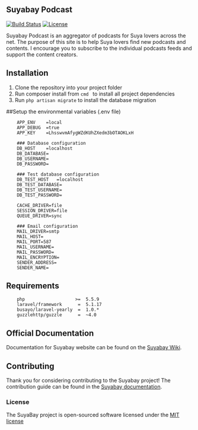 ## Suyabay Podcast

[![Build Status](https://travis-ci.org/andela/suyabay.svg)](https://travis-ci.org/andela/suyabay)
[![License](https://poser.pugx.org/andela/suyabay/license.svg)](LICENSE.md)

Suyabay Podcast is an aggregator of podcasts for Suya lovers across the net. The purpose of this site is to help Suya lovers find new podcasts and contents. I encourage you to subscribe to the individual podcasts feeds and support the content creators.

## Installation
1. Clone the repository into your project folder
2. Run composer install from `cmd ` to install all project dependencies
3. Run ```php artisan migrate``` to install the database migration

##Setup the environmental variables (.env file)

        APP_ENV    =local
        APP_DEBUG  =true
        APP_KEY    =LhsswvmAfygWZdKUhZXedm3bOTAOKLxH

        ### Database configuration
        DB_HOST    =localhost
        DB_DATABASE=
        DB_USERNAME=
        DB_PASSWORD=

        ### Test database configuration
        DB_TEST_HOST   =localhost
        DB_TEST_DATABASE=
        DB_TEST_USERNAME=
        DB_TEST_PASSWORD=

        CACHE_DRIVER=file
        SESSION_DRIVER=file
        QUEUE_DRIVER=sync

        ### Email configuration
        MAIL_DRIVER=smtp
        MAIL_HOST=
        MAIL_PORT=587
        MAIL_USERNAME=
        MAIL_PASSWORD=
        MAIL_ENCRYPTION=
        SENDER_ADDRESS=
        SENDER_NAME=

## Requirements

        php                   >=  5.5.9
        laravel/framework      =  5.1.17
        busayo/laravel-yearly  =  1.0.*
        guzzlehttp/guzzle      =  ~4.0


## Official Documentation

Documentation for Suyabay website can be found on the [Suyabay Wiki](https://github.com/andela/suyabay/wiki).

## Contributing

Thank you for considering contributing to the Suyabay project! The contribution guide can be found in the [Suyabay documentation](https://github.com/andela/suyabay/wiki/contributions).


### License

The SuyaBay project is open-sourced software licensed under the [MIT license](http://opensource.org/licenses/MIT)
